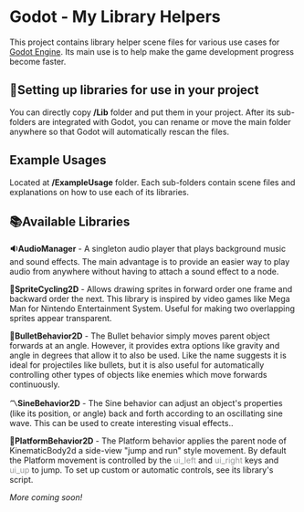 # Godot - My Library Helpers

This project contains library helper scene files for various use cases for [Godot Engine](godotengine.org​). Its main use is to help make the game development progress become faster.

## 🚩Setting up libraries for use in your project

You can directly copy **/Lib** folder and put them in your project. After its sub-folders are integrated with Godot, you can rename or move the main folder anywhere so that Godot will automatically rescan the files.

## Example Usages

Located at **/ExampleUsage** folder. Each sub-folders contain scene files and explanations on how to use each of its libraries.

## 📚Available Libraries

**🔉AudioManager** - A singleton audio player that plays background music and sound effects. The main advantage is to provide an easier way to play audio from anywhere without having to attach a sound effect to a node.

**🔁SpriteCycling2D** - Allows drawing sprites in forward order one frame and backward order the next. This library is inspired by video games like Mega Man for Nintendo Entertainment System. Useful for making two overlapping sprites appear transparent.

**🌠BulletBehavior2D** - The Bullet behavior simply moves parent object forwards at an angle. However, it provides extra options like gravity and angle in degrees that allow it to also be used. Like the name suggests it is ideal for projectiles like bullets, but it is also useful for automatically controlling other types of objects like enemies which move forwards continuously. 

**〽SineBehavior2D** - The Sine behavior can adjust an object's properties (like its position, or angle) back and forth according to an oscillating sine wave. This can be used to create interesting visual effects..  

**🏃‍PlatformBehavior2D** - The Platform behavior applies the parent node of KinematicBody2d a side-view "jump and run" style movement. By default the Platform movement is controlled by the <span style='color:#979797;'>ui_left</span> and <span style='color:#979797;'>ui_right</span> keys and <span style='color:#979797;'>ui_up</span> to jump. To set up custom or automatic controls, see its library's script.

_More coming soon!_

